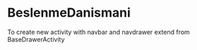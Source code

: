 # BeslenmeDanismani
To create new activity with navbar and navdrawer extend from BaseDrawerActivity
